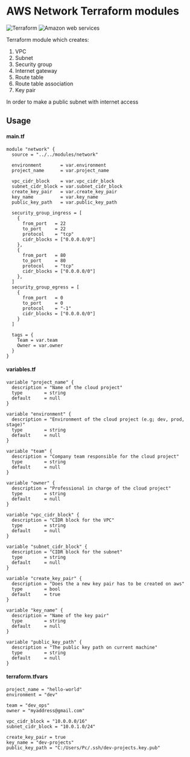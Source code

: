 # AWS Network Terraform modules

![Terraform](https://img.shields.io/badge/Terraform-7B42BC?style=for-the-badge&logo=terraform&logoColor=white) ![Amazon web services](https://img.shields.io/badge/Amazon_AWS-FF9900?style=for-the-badge&logo=amazonaws&logoColor=white)

Terraform module which creates:

  1. VPC
  2. Subnet
  3. Security group
  4. Internet gateway
  5. Route table
  6. Route table association
  7. Key pair

  In order to make a public subnet with internet access

## Usage

#### main.tf

```hcl
module "network" {
  source = "../../modules/network"

  environment       = var.environment
  project_name      = var.project_name

  vpc_cidr_block    = var.vpc_cidr_block
  subnet_cidr_block = var.subnet_cidr_block
  create_key_pair   = var.create_key_pair
  key_name          = var.key_name
  public_key_path   = var.public_key_path

  security_group_ingress = [
    {
      from_port   = 22
      to_port     = 22
      protocol    = "tcp"
      cidr_blocks = ["0.0.0.0/0"]
    },
    {
      from_port   = 80
      to_port     = 80
      protocol    = "tcp"
      cidr_blocks = ["0.0.0.0/0"]
    },
  ]
  security_group_egress = [
    {
      from_port   = 0
      to_port     = 0
      protocol    = "-1"
      cidr_blocks = ["0.0.0.0/0"]
    }
  ]

  tags = {
    Team = var.team
    Owner = var.owner
  } 
}
```

#### variables.tf

```hcl
variable "project_name" {
  description = "Name of the cloud project"
  type        = string
  default     = null
}

variable "environment" {
  description = "Environment of the cloud project (e.g; dev, prod, stage)"
  type        = string
  default     = null
}

variable "team" {
  description = "Company team responsible for the cloud project"
  type        = string
  default     = null
}

variable "owner" {
  description = "Professional in charge of the cloud project"
  type        = string
  default     = null
}

variable "vpc_cidr_block" {
  description = "CIDR block for the VPC"
  type        = string
  default     = null
}

variable "subnet_cidr_block" {
  description = "CIDR block for the subnet"
  type        = string
  default     = null
}

variable "create_key_pair" {
  description = "Does the a new key pair has to be created on aws"
  type        = bool
  default     = true
}

variable "key_name" {
  description = "Name of the key pair"
  type        = string
  default     = null
}

variable "public_key_path" {
  description = "The public key path on current machine"
  type        = string
  default     = null
}
```

#### terraform.tfvars

```hcl
project_name = "hello-world"
environment = "dev"

team = "dev_ops"
owner = "myaddress@gmail.com"

vpc_cidr_block = "10.0.0.0/16"
subnet_cidr_block = "10.0.1.0/24"

create_key_pair = true
key_name = "dev-projects"
public_key_path = "C:/Users/Pc/.ssh/dev-projects.key.pub"
```